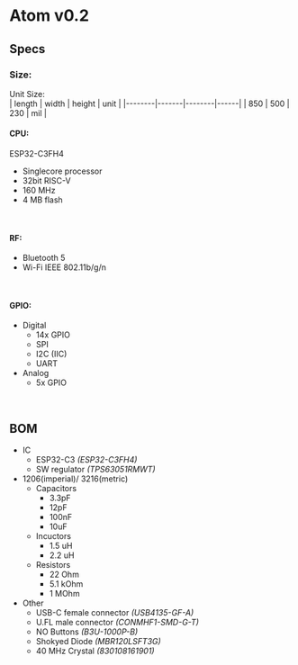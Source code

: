 # Atom v0.2
## Specs
### Size:
Unit Size: <br>
| length | width | height | unit |
|--------|-------|--------|------|
| 850    | 500   | 230    | mil  |
<br>

#### CPU: <br>
ESP32-C3FH4
- Single­core processor
- 32­bit RISC-­V
- 160 MHz
- 4 MB flash
<br>

#### RF:
- Bluetooth 5
- Wi-Fi IEEE 802.11b/g/n
<br>

#### GPIO:
- Digital
  - 14x GPIO
  - SPI
  - I2C (IIC)
  - UART
- Analog
  - 5x GPIO
<br>

## BOM
- IC
  - ESP32-C3 *(ESP32-C3FH4)*
  - SW regulator *(TPS63051RMWT)*
- 1206(imperial)/ 3216(metric)
  - Capacitors
    - 3.3pF
    - 12pF
    - 100nF
    - 10uF
  - Incuctors
    - 1.5 uH
    - 2.2 uH
  - Resistors
    - 22 Ohm
    - 5.1 kOhm
    - 1 MOhm
- Other
  - USB-C female connector *(USB4135-GF-A)*
  - U.FL male connector *(CONMHF1-SMD-G-T)*
  - NO Buttons *(B3U-1000P-B)*
  - Shokyed Diode *(MBR120LSFT3G)*
  - 40 MHz Crystal *(830108161901)*